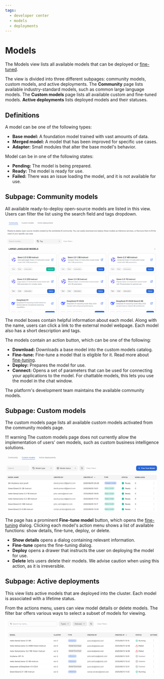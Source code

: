 ```yaml
---
tags:
  - developer center
  - models
  - deployments
---
```


# Models

The Models view lists all available models that can be deployed or [fine-tuned](./fine-tuning.md).

The view is divided into three different subpages: community models, custom models, and active deployments. The **Community** page lists available industry-standard models, such as common large language models. The **Custom models** page lists all available custom and fine-tuned models. **Active deployments** lists deployed models and their statuses.

## Definitions

A model can be one of the following types:

- **Base model:** A foundation model trained with vast amounts of data.
- **Merged model:** A model that has been improved for specific use cases.
- **Adapter:** Small modules that alter the base model's behavior.

Model can be in one of the following states:

- **Pending:** The model is being prepared.
- **Ready:** The model is ready for use.
- **Failed:** There was an issue loading the model, and it is not available for use.

## Subpage: Community models

All available ready-to-deploy open-source models are listed in this view. Users can filter the list using the search field and tags dropdown.

![The community models page lists all available open-source models.](../../img/training/models-community.png)

The model boxes contain helpful information about each model. Along with the name, users can click a link to the external model webpage. Each model also has a short description and tags.

The models contain an action button, which can be one of the following:

- **Download:** Downloads a base model into the custom models catalog.
- **Fine-tune:** Fine-tune a model that is eligible for it. Read more about [fine-tuning](./fine-tuning.md).
- **Deploy:** Prepares the model for use.
- **Connect:** Opens a set of parameters that can be used for connecting your applications to the model. For chattable models, this lets you use the model in the chat window.

The platform's development team maintains the available community models.

## Subpage: Custom models

The custom models page lists all available custom models activated from the community models page.

!!! warning
    The custom models page does not currently allow the implementation of users' own models, such as custom business intelligence solutions.

![The custom models page lists all available base and fine-tuned models.](../../img/training/models-custom-models.png)

The page has a prominent **Fine-tune model** button, which opens the [fine-tuning](./fine-tuning.md) dialog. Clicking each model's action menu shows a list of available functions: show details, fine-tune, deploy, or delete.

- **Show details** opens a dialog containing relevant information.
- **Fine-tune** opens the fine-tuning dialog.
- **Deploy** opens a drawer that instructs the user on deploying the model for use.
- **Delete** lets users delete their models. We advise caution when using this action, as it is irreversible.

## Subpage: Active deployments

This view lists active models that are deployed into the cluster. Each model is associated with a lifetime status.

From the actions menu, users can view model details or delete models. The filter bar offers various ways to select a subset of models for viewing.

![The active deployments page lists all deployments.](../../img/training/models-active-deployments.png)
